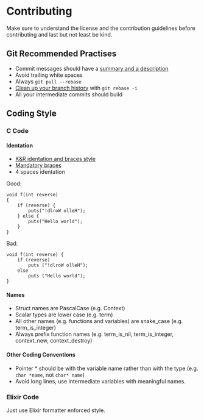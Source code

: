 <!--
 Copyright 2018 Davide Bettio <davide@uninstall.it>

 SPDX-License-Identifier: Apache-2.0 OR LGPL-2.1-or-later
-->

# Contributing

Make sure to understand the license and the contribution guidelines before contributing and last but not least be kind.

## Git Recommended Practises

* Commit messages should have a [summary and a description](https://github.com/erlang/otp/wiki/writing-good-commit-messages)
* Avoid trailing white spaces
* Always `git pull --rebase`
* [Clean up your branch history](https://git-scm.com/book/id/v2/Git-Tools-Rewriting-History) with `git rebase -i`
* All your intermediate commits should build

## Coding Style

### C Code

#### Identation

* [K&R identation and braces style](https://en.wikipedia.org/wiki/Indentation_style#K&R_style)
* [Mandatory braces](https://en.wikipedia.org/wiki/Indentation_style#Variant:_mandatory_braces)
* 4 spaces identation

Good:
```
void f(int reverse)
{
    if (reverse) {
        puts("!dlroW olleH");
    } else {
        puts("Hello world");
    }
}
```

Bad:
```
void f(int reverse) {
    if (reverse)
        puts ("!dlroW olleH");
    else
        puts ("Hello world");
}
```

#### Names

* Struct names are PascalCase (e.g. Context)
* Scalar types are lower case (e.g. term)
* All other names (e.g. functions and variables) are snake_case (e.g. term_is_integer)
* Always prefix function names (e.g. term_is_nil, term_is_integer, context_new, context_destroy)

#### Other Coding Conventions
* Pointer * should be with the variable name rather than with the type (e.g. `char *name`, not `char* name`)
* Avoid long lines, use intermediate variables with meaningful names.

### Elixir Code

Just use Elixir formatter enforced style.
